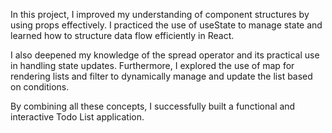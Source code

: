In this project, I improved my understanding of component structures by using props effectively. I practiced the use of useState to manage state and learned how to structure data flow efficiently in React.

I also deepened my knowledge of the spread operator and its practical use in handling state updates. Furthermore, I explored the use of map for rendering lists and filter to dynamically manage and update the list based on conditions.

By combining all these concepts, I successfully built a functional and interactive Todo List application.